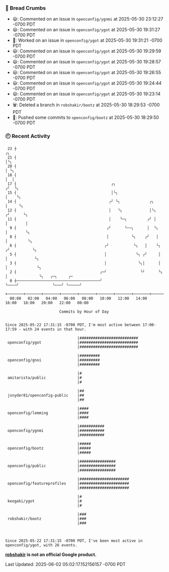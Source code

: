 ### 🍞 Bread Crumbs

 * 😃: Commented on an issue in `openconfig/ygnmi` at 2025-05-30 23:12:27 -0700 PDT
 * 😃: Commented on an issue in `openconfig/ygot` at 2025-05-30 19:31:27 -0700 PDT
 * 👀: Worked on an issue in `openconfig/ygot` at 2025-05-30 19:31:21 -0700 PDT
 * 😃: Commented on an issue in `openconfig/ygot` at 2025-05-30 19:29:59 -0700 PDT
 * 😃: Commented on an issue in `openconfig/ygot` at 2025-05-30 19:28:57 -0700 PDT
 * 😃: Commented on an issue in `openconfig/ygot` at 2025-05-30 19:26:55 -0700 PDT
 * 😃: Commented on an issue in `openconfig/ygot` at 2025-05-30 19:24:44 -0700 PDT
 * 😃: Commented on an issue in `openconfig/ygot` at 2025-05-30 19:23:14 -0700 PDT
 * 🗑: Deleted a branch in `robshakir/bootz` at 2025-05-30 18:29:53 -0700 PDT
 * 🚢: Pushed some commits to `openconfig/bootz` at 2025-05-30 18:29:50 -0700 PDT

### 🕘 Recent Activity
```
 23 ┼                                                                        ╭╮
 21 ┤                                                                        │╰╮
 20 ┤                                                                        │ ╰╮
 18 ┤                                                                        │  │
 17 ┤                                          ╭╮                           ╭╯  ╰╮
 15 ┤                                          │╰╮                          │    ╰╮
 14 ┤                                         ╭╯ ╰╮             ╭╮          │     ╰╮
 12 ┤                                         │   ╰╮            │╰╮        ╭╯      ╰╮
 11 ┤                                         │    ╰─╮         ╭╯ │        │        │
  9 ┤                                        ╭╯      ╰──╮      │  ╰╮       │        ╰╮
  8 ┤                                        │          ╰╮    ╭╯   │       │         ╰╮
  6 ┤                                       ╭╯           ╰╮   │    ╰╮     ╭╯          ╰╮
  5 ┤                                       │             ╰╮ ╭╯     │     │            ╰╮
  3 ┤                                       │              ╰╮│      │     │             ╰╮
  2 ┤                                     ╭─╯               ╰╯      ╰╮    │              ╰╮   ╭─╮     ╭─
  0 ┼─────────────────────────────────────╯                          ╰────╯               ╰───╯ ╰─────╯
    +───────+───────+───────+───────+───────+───────+───────+───────+───────+───────+───────+───────+────
  00:00   02:00   04:00   06:00   08:00   10:00   12:00   14:00   16:00   18:00   20:00   22:00   00:00   

						Commits by Hour of Day


Since 2025-05-22 17:31:15 -0700 PDT, I'm most active between 17:00-17:59 - with 24 events in that hour.

```



```
                                |##########################
 openconfig/ygot                |##########################
                                |##########################

                                |#########
 openconfig/gnoi                |#########
                                |#########

                                |#
 amitarista/public              |#
                                |#

                                |##
 jsnyder81/openconfig-public    |##
                                |##

                                |####
 openconfig/lemming             |####
                                |####

                                |###########
 openconfig/ygnmi               |###########
                                |###########

                                |#####
 openconfig/bootz               |#####
                                |#####

                                |################
 openconfig/public              |################
                                |################

                                |######################
 openconfig/featureprofiles     |######################
                                |######################

                                |#
 keogaki/ygot                   |#
                                |#

                                |###
 robshakir/bootz                |###
                                |###



Since 2025-05-22 17:31:15 -0700 PDT, I've been most active in openconfig/ygot, with 26 events.

```
**[robshakir](mailto:robjs@google.com) is not an official Google product.**  


Last Updated: 2025-06-02 05:02:17.152156157 -0700 PDT
